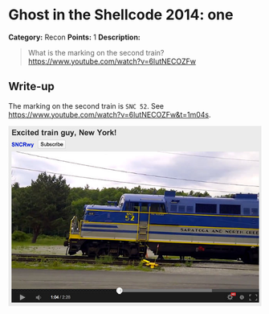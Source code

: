 # Ghost in the Shellcode 2014: one

**Category:** Recon
**Points:** 1
**Description:**

> What is the marking on the second train? <https://www.youtube.com/watch?v=6lutNECOZFw>

## Write-up

The marking on the second train is `SNC 52`. See <https://www.youtube.com/watch?v=6lutNECOZFw&t=1m04s>.

[![](screenshot.jpg)](https://www.youtube.com/watch?v=6lutNECOZFw&t=1m04s)
